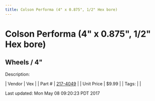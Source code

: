 ```yaml
---
title: Colson Performa (4" x 0.875", 1/2" Hex bore)
---
```


# Colson Performa (4" x 0.875", 1/2" Hex bore)
## Wheels / 4"
Description: 	 

| Vendor | Vex | 
| Part # | [217-4049](http://www.vexrobotics.com/vexpro/motion/wheels-and-hubs/colsonperforma.html) | 
| Unit Price | $9.99 | 
| Tags: |  | 

Last updated: Mon May 08 09:20:23 PDT 2017